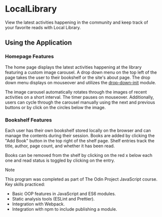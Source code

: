 # LocalLibrary

View the latest activities happening in the community and keep track of your favorite reads with Local Library.

## Using the Application

### Homepage Features

The home page displays the latest activities happening at the library featuring a custom image carousel. A drop down menu on the top left of the page takes the user to their bookshelf or the site's about page. The drop down menu displays on mouseover and utilizes the [drop-down-init](https://github.com/jwsmith24/drop-down-init) module.

The image carousel automatically rotates through the images of recent activities on a short interval. The timer pauses on mouseover. Additionally, users can cycle through the carousel manually using the next and previous buttons or by click on the circles below the image.

### Bookshelf Features

Each user has their own bookshelf stored locally on the browser and can manage the contents during their session. Books are added by clicking the "Add Book" button in the top right of the shelf page. Shelf entries track the title, author, page count, and whether it has been read.

Books can be removed from the shelf by clicking on the red x below each one and read status is toggled by clicking on the entry.

> [!NOTE]
> This program was completed as part of The Odin Project JavaScript course.
> Key skills practiced:
>
> - Basic OOP features in JavaScript and ES6 modules.
> - Static analysis tools (ESLint and Prettier).
> - Integration with Webpack.
> - Integration with npm to include publishing a module.
